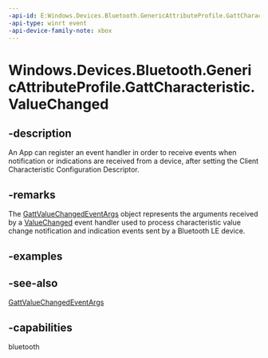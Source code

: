 ```yaml
---
-api-id: E:Windows.Devices.Bluetooth.GenericAttributeProfile.GattCharacteristic.ValueChanged
-api-type: winrt event
-api-device-family-note: xbox
---
```


<!-- Event syntax
public event Windows.Foundation.TypedEventHandler ValueChanged<Windows.Devices.Bluetooth.GenericAttributeProfile.GattCharacteristic,  Windows.Devices.Bluetooth.GenericAttributeProfile.GattValueChangedEventArgs>
-->

# Windows.Devices.Bluetooth.GenericAttributeProfile.GattCharacteristic.ValueChanged

## -description
An App can register an event handler in order to receive events when notification or indications are received from a device, after setting the Client Characteristic Configuration Descriptor.

## -remarks
The [GattValueChangedEventArgs](gattvaluechangedeventargs.md) object represents the arguments received by a [ValueChanged](gattcharacteristic_valuechanged.md) event handler used to process characteristic value change notification and indication events sent by a Bluetooth LE device.

## -examples

## -see-also
[GattValueChangedEventArgs](gattvaluechangedeventargs.md)
## -capabilities
bluetooth
